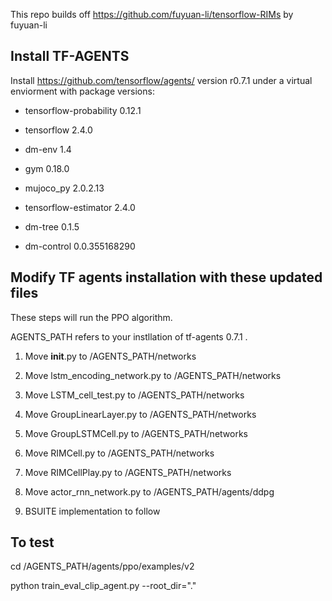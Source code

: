 This repo builds off https://github.com/fuyuan-li/tensorflow-RIMs by fuyuan-li

## Install TF-AGENTS

Install https://github.com/tensorflow/agents/ version r0.7.1 under a virtual enviorment with package versions:

- tensorflow-probability 0.12.1

- tensorflow 2.4.0

- dm-env 1.4

- gym 0.18.0

- mujoco_py 2.0.2.13

- tensorflow-estimator 2.4.0  

- dm-tree 0.1.5 

- dm-control 0.0.355168290


## Modify TF agents installation with these updated files

These steps will run the PPO algorithm.

AGENTS_PATH refers to your instllation of tf-agents 0.7.1 .

1. Move __init__.py to /AGENTS_PATH/networks

2. Move lstm_encoding_network.py to /AGENTS_PATH/networks

3. Move LSTM_cell_test.py to /AGENTS_PATH/networks

4. Move GroupLinearLayer.py to /AGENTS_PATH/networks

5. Move GroupLSTMCell.py to /AGENTS_PATH/networks

6. Move RIMCell.py to /AGENTS_PATH/networks

7. Move RIMCellPlay.py to /AGENTS_PATH/networks

9. Move actor_rnn_network.py to /AGENTS_PATH/agents/ddpg

10. BSUITE implementation to follow

## To test

cd /AGENTS_PATH/agents/ppo/examples/v2

python train_eval_clip_agent.py --root_dir="."
